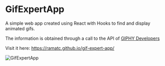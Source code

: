 # GifExpertApp

A simple web app created using React with Hooks to find and display animated gifs.

The information is obtained through a call to the API of [GIPHY Developers](https://developers.giphy.com/)

Visit it here: https://ramatc.github.io/gif-expert-app/

![GifExpertApp](https://user-images.githubusercontent.com/75765676/142271364-0ca10328-9a0f-47f6-b121-38c17bbae0b6.jpg)

